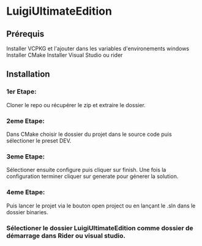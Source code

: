 # LuigiUltimateEdition

## Prérequis

Installer VCPKG et l'ajouter dans les variables d'environements windows
Installer CMake
Installer Visual Studio ou rider

## Installation

### 1er Etape:
Cloner le repo ou récupérer le zip et extraire le dossier.

### 2eme Etape: 
Dans CMake choisir le dossier du projet dans le source code puis sélectioner le preset DEV.

### 3eme Etape:
Sélectioner ensuite configure puis cliquer sur finish. Une fois la configuration terminer cliquer sur generate pour génerer la solution.

### 4eme Etape:
Puis lancer le projet via le bouton open project ou en lançant le .sln dans le dossier binaries.


### Sélectioner le dossier LuigiUltimateEdition comme dossier de démarrage dans Rider ou visual studio.
